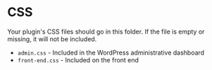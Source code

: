 CSS
===

Your plugin's CSS files should go in this folder. If the file is empty or missing, it will not be included.

* `admin.css` - Included in the WordPress administrative dashboard
* `front-end.css` - Included on the front end